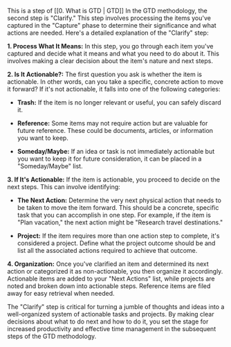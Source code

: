 This is a step of [[0. What is GTD | GTD]]
In the GTD methodology, the second step is "Clarify." This step involves processing the items you've captured in the "Capture" phase to determine their significance and what actions are needed. Here's a detailed explanation of the "Clarify" step:

**1. Process What It Means:** In this step, you go through each item you've captured and decide what it means and what you need to do about it. This involves making a clear decision about the item's nature and next steps.

**2. Is It Actionable?:** The first question you ask is whether the item is actionable. In other words, can you take a specific, concrete action to move it forward? If it's not actionable, it falls into one of the following categories:

- **Trash:** If the item is no longer relevant or useful, you can safely discard it.
    
- **Reference:** Some items may not require action but are valuable for future reference. These could be documents, articles, or information you want to keep.
    
- **Someday/Maybe:** If an idea or task is not immediately actionable but you want to keep it for future consideration, it can be placed in a "Someday/Maybe" list.
    

**3. If It's Actionable:** If the item is actionable, you proceed to decide on the next steps. This can involve identifying:

- **The Next Action:** Determine the very next physical action that needs to be taken to move the item forward. This should be a concrete, specific task that you can accomplish in one step. For example, if the item is "Plan vacation," the next action might be "Research travel destinations."
    
- **Project:** If the item requires more than one action step to complete, it's considered a project. Define what the project outcome should be and list all the associated actions required to achieve that outcome.
    

**4. Organization:** Once you've clarified an item and determined its next action or categorized it as non-actionable, you then organize it accordingly. Actionable items are added to your "Next Actions" list, while projects are noted and broken down into actionable steps. Reference items are filed away for easy retrieval when needed.

The "Clarify" step is critical for turning a jumble of thoughts and ideas into a well-organized system of actionable tasks and projects. By making clear decisions about what to do next and how to do it, you set the stage for increased productivity and effective time management in the subsequent steps of the GTD methodology.
